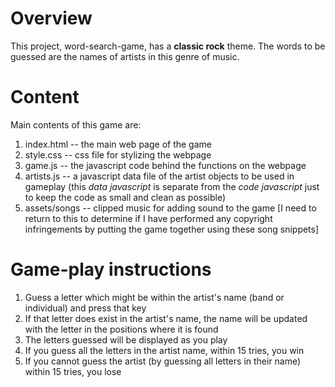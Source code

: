 # Overview
This project, word-search-game, has a **classic rock** theme.  The words to be guessed are the names of artists in this genre of music.

# Content
Main contents of this game are:
1. index.html -- the main web page of the game
2. style.css -- css file for stylizing the webpage
3. game.js -- the javascript code behind the functions on the webpage
4. artists.js -- a javascript data file of the artist objects to be used in gameplay (this *data javascript* is separate from the *code javascript* just to keep the code as small and clean as possible)
5. assets/songs -- clipped music for adding sound to the game [I need to return to this to determine if I have performed any copyright infringements by putting the game together using these song snippets]

# Game-play instructions
1. Guess a letter which might be within the artist's name (band or individual) and press that key 
2. If that letter does exist in the artist's name, the name will be updated with the letter in the positions where it is found
3. The letters guessed will be displayed as you play 
4. If you guess all the letters in the artist name, within 15 tries, you win
5. If you cannot guess the artist (by guessing all letters in their name) within 15 tries, you lose 

